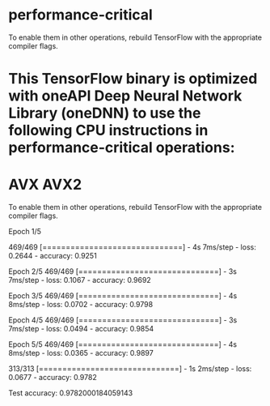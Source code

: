 # performance-critical
To enable them in other operations, rebuild TensorFlow with the appropriate compiler flags.

# This TensorFlow binary is optimized with oneAPI Deep Neural Network Library (oneDNN) to use the following CPU instructions in performance-critical operations:  
# AVX AVX2
To enable them in other operations, rebuild TensorFlow with the appropriate compiler flags.

Epoch 1/5

469/469 [==============================] - 4s 7ms/step - loss: 0.2644 - accuracy: 0.9251

Epoch 2/5
469/469 [==============================] - 3s 7ms/step - loss: 0.1067 - accuracy: 0.9692

Epoch 3/5
469/469 [==============================] - 4s 8ms/step - loss: 0.0702 - accuracy: 0.9798

Epoch 4/5
469/469 [==============================] - 3s 7ms/step - loss: 0.0494 - accuracy: 0.9854

Epoch 5/5
469/469 [==============================] - 4s 8ms/step - loss: 0.0365 - accuracy: 0.9897

313/313 [==============================] - 1s 2ms/step - loss: 0.0677 - accuracy: 0.9782

Test accuracy: 0.9782000184059143

